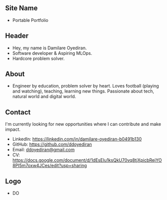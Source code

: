 ## Site Name
- Portable Portfolio

## Header
- Hey, my name is Damilare Oyediran.
- Software developer & Aspiring MLOps.
- Hardcore problem solver.

## About
- Engineer by education, problem solver by heart. Loves football (playing and watching), teaching, learning new things. Passionate about tech, natural world and digital world.

## Contact
I'm currently looking for new opportunities where I can contribute and make impact.
- LinkedIn: https://linkedin.com/in/damilare-oyediran-b0491b130
- GitHub: https://github.com/ddoyediran
- Email: ddoyediran@gmail.com
- CV: https://docs.google.com/document/d/1dEsEIu1ksQkU70vq8tjXpicbRejYO8PI5m7oxw4JCes/edit?usp=sharing

## Logo
- DO
